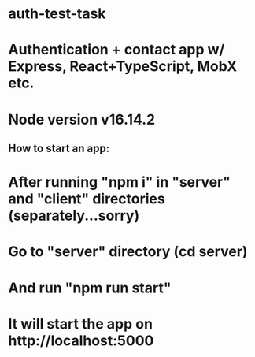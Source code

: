 # auth-test-task
# Authentication + contact app w/ Express, React+TypeScript, MobX etc. 
# Node version v16.14.2

## How to start an app:
# After running "npm i" in "server" and "client" directories (separately...sorry)
# Go to "server" directory (cd server)
# And run "npm run start"
# It will start the app on http://localhost:5000
